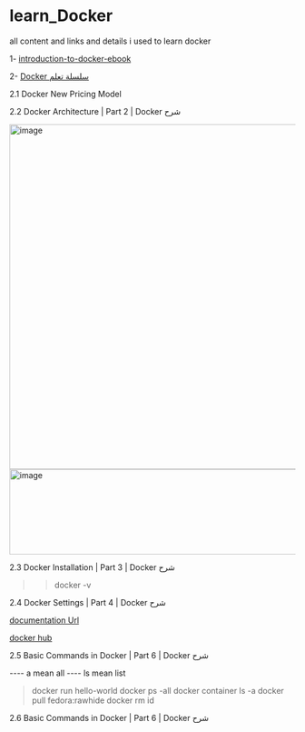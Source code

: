 # learn_Docker
all content and links and details i used to learn docker


1- [introduction-to-docker-ebook](https://github.com/bobbyiliev/introduction-to-docker-ebook?tab=readme-ov-file)

2- [Docker سلسلة تعلم](https://www.youtube.com/playlist?list=PLX1bW_GeBRhDkTf_jbdvBbkHs2LCWVeXZ)

2.1 Docker New Pricing Model

2.2 Docker Architecture | Part 2 | Docker شرح

<img width="1132" height="607" alt="image" src="https://github.com/user-attachments/assets/5e1a220f-1ae2-4a62-8727-7c3eec25e06f" />
<img width="1108" height="150" alt="image" src="https://github.com/user-attachments/assets/995b5566-414b-44a6-830c-2bb4a2d68501" />
 
2.3  Docker Installation | Part 3 | Docker شرح
>> docker -v

2.4 Docker Settings | Part 4 | Docker شرح

[ documentation Url](https://docs.docker.com/?uuid=F0ECF433-8FBC-496A-AAF7-FFC2482C5DFB)

[ docker hub](https://hub.docker.com/)

2.5 Basic Commands in Docker | Part 6 | Docker شرح

----   a mean all 
----  ls mean list 
> docker run hello-world
>docker ps -all
>docker container ls -a
>docker pull fedora:rawhide
> docker rm id

2.6 Basic Commands in Docker | Part 6 | Docker شرح

